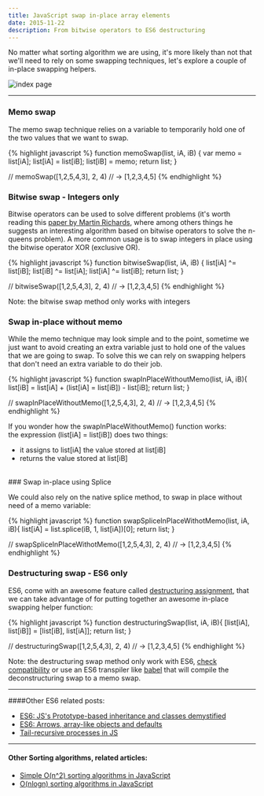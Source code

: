 ```yaml
---
title: JavaScript swap in-place array elements
date: 2015-11-22
description: From bitwise operators to ES6 destructuring
---
```


No matter what sorting algorithm we are using, it's more likely than not that we'll need to rely on some swapping techniques, let's explore a couple of in-place swapping helpers.

![index page](https://raw.githubusercontent.com/nickbalestra/nickbalestra.github.io/master/assets/images/swap-in-place.png)

* * *

### Memo swap

The memo swap technique relies on a variable to temporarily hold one of the two values that we want to swap.

{% highlight javascript %}
function memoSwap(list, iA, iB) {
  var memo = list[iA];
  list[iA] = list[iB];
  list[iB] = memo;
  return list; 
}

// memoSwap([1,2,5,4,3], 2, 4)
// -> [1,2,3,4,5]
{% endhighlight %}

### Bitwise swap - Integers only

Bitwise operators can be used to solve different problems (it's worth reading this [paper by Martin Richards](http://citeseerx.ist.psu.edu/viewdoc/download?doi=10.1.1.51.7113&rep=rep1&type=pdf), where among others things he suggests an interesting algorithm based on bitwise operators to solve the n-queens problem). A more common usage is to swap integers in place using the bitwise operator XOR (exclusive OR). 

{% highlight javascript %}
function bitwiseSwap(list, iA, iB) {
  list[iA] ^= list[iB];
  list[iB] ^= list[iA];
  list[iA] ^= list[iB];
  return list; 
}

// bitwiseSwap([1,2,5,4,3], 2, 4)
// -> [1,2,3,4,5]
{% endhighlight %}

Note: the bitwise swap method only works with integers

### Swap in-place without memo

While the memo technique may look simple and to the point, sometime we just want to avoid creating an extra variable just to hold one of the values that we are going to swap. To solve this we can rely on swapping helpers that don't need an extra variable to do their job.

{% highlight javascript %}
function swapInPlaceWithoutMemo(list, iA, iB){
  list[iB] = list[iA] + (list[iA] = list[iB]) - list[iB];
  return list;
}

// swapInPlaceWithoutMemo([1,2,5,4,3], 2, 4)
// -> [1,2,3,4,5]
{% endhighlight %}

If you wonder how the swapInPlaceWithoutMemo() function works: 
<br />the expression (list[iA] = list[iB]) does two things:

- it assigns to list[iA] the value stored at list[iB]
- returns the value stored at list[iB]<br />

<br />
### Swap in-place using Splice

We could also rely on the native splice method, to swap in place without need of a memo variable:

{% highlight javascript %}
function swapSpliceInPlaceWithotMemo(list, iA, iB){
  list[iA] = list.splice(iB, 1, list[iA])[0];
  return list;
}

// swapSpliceInPlaceWithotMemo([1,2,5,4,3], 2, 4)
// -> [1,2,3,4,5]
{% endhighlight %}


### Destructuring swap - ES6 only

ES6, come with an awesome feature called [destructuring assignment](https://developer.mozilla.org/en/docs/Web/JavaScript/Reference/Operators/Destructuring_assignment), that we can take advantage of for putting together an awesome in-place swapping helper function:

{% highlight javascript %}
function destructuringSwap(list, iA, iB){
  [list[iA], list[iB]] = [list[iB], list[iA]];
  return list;
}

// destructuringSwap([1,2,5,4,3], 2, 4)
// -> [1,2,3,4,5]
{% endhighlight %}

Note: the destructuring swap method only work with ES6, [check compatibility](https://kangax.github.io/compat-table/es6/#test-destructuring) or use an ES6 transpiler like [babel](https://babeljs.io/) that will compile the deconstructuring swap to a memo swap.

* * *

####Other ES6 related posts:

- [ES6: JS's Prototype-based inheritance and classes demystified](http://nick.balestra.ch/2015/ES6-classes-and-prototype-based-inheritance/)
- [ES6: Arrows, array-like objects and defaults](http://nick.balestra.ch/2015/ES6-Arrows-Arrays-and-Defaults/)
- [Tail-recursive processes in JS](http://nick.balestra.ch/2015/recursion-workshop-part2/)

***

#### Other Sorting algorithms, related articles:

- [Simple O(n^2) sorting algorithms in JavaScript](http://nick.balestra.ch/2015/quadratic-time-sorting-algorithms)
- [O(nlogn) sorting algorithms in JavaScript](http://nick.balestra.ch/2015/logarithmic-time-sorting-algorithms)
